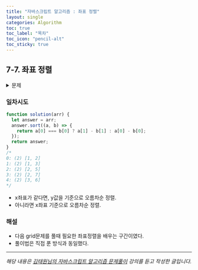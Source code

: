 ```yaml
---
title: "자바스크립트 알고리즘 : 좌표 정렬"
layout: single
categories: Algorithm
toc: true
toc_label: "목차"
toc_icon: "pencil-alt"
toc_sticky: true
---
```


## 7-7. 좌표 정렬

<details>
<summary>문제</summary>
<div markdown="1">

<br>

N개의 평면상의 좌표(x, y)가 주어지면 모든 좌표를 오름차순으로 정렬하는 프로그램을 작성하
세요. 정렬기준은 먼저 x값의 의해서 정렬하고, x값이 같을 경우 y값에 의해 정렬합니다.

_입력설명_

- 첫째 줄에 좌표의 개수인 N(3<=N<=100,000)이 주어집니다.
- 두 번째 줄부터 N개의 좌표가 x, y 순으로 주어집니다. x, y값은 양수만 입력됩니다.

_출력설명_

- N개의 좌표를 정렬하여 출력하세요.

_입력예제_

- 5
- 27
- 13
- 12
- 25
- 36

_출력예제_

- 12
- 13
- 25
- 27
- 36

</div>
</details>

### 일차시도

```jsx
function solution(arr) {
  let answer = arr;
  answer.sort((a, b) => {
    return a[0] === b[0] ? a[1] - b[1] : a[0] - b[0];
  });
  return answer;
}
/* 
0: (2) [1, 2]
1: (2) [1, 3]
2: (2) [2, 5]
3: (2) [2, 7]
4: (2) [3, 6]
*/
```

- x좌표가 같다면, y값을 기준으로 오름차순 정렬.
- 아니라면 x좌표 기준으로 오름차순 정렬.

### 해설

- 다음 grid문제를 풀때 필요한 좌표정렬을 배우는 구간이였다.
- 풀이법은 직접 푼 방식과 동일했다.

---

_해당 내용은 [김태원님의 자바스크립트 알고리즘 문제풀이](https://www.inflearn.com/course/%EC%9E%90%EB%B0%94%EC%8A%A4%ED%81%AC%EB%A6%BD%ED%8A%B8-%EC%95%8C%EA%B3%A0%EB%A6%AC%EC%A6%98-%EB%AC%B8%EC%A0%9C%ED%92%80%EC%9D%B4/dashboard) 강의를 듣고 작성한 글입니다._
